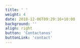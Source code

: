 ```yaml
---
title: ' '
weight: 4
date: 2018-12-06T09:29:16+10:00
background: ''
align: right
button: 'Contactanos'
buttonLink: 'contact'
---
```



